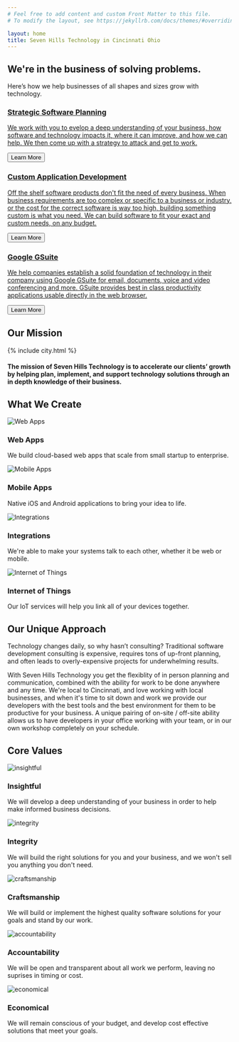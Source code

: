 ```yaml
---
# Feel free to add content and custom Front Matter to this file.
# To modify the layout, see https://jekyllrb.com/docs/themes/#overriding-theme-defaults

layout: home
title: Seven Hills Technology in Cincinnati Ohio
---
```


<section class="sh-intro">
    <div class="sh-tagline">
        <h2 class="sh-header-lines"><span>We're in the business of solving problems.</span></h2>
    </div>
    <div class="sh-description">Here’s how we help businesses of all shapes and sizes grow with technology.</div>
    <div class="sh-product-list">
        <a href="/consulting">
            <div class="sh-product sh-product-consulting">
                <div class="sh-product-image"></div>
                <h3>Strategic Software Planning</h3>
                <p>We work with you to evelop a deep understanding of your business, how software and technology impacts it, where it can improve, and how we can help. We then come up with a strategy to attack and get to work.</p>
                <button class="sh-button">Learn More</button>
            </div>
        </a>
        <a href="/development">
        <div class="sh-product sh-product-development">
            <div class="sh-product-image"></div>
            <h3>Custom Application Development</h3>
            <p>Off the shelf software products don't fit the need of every business. When business requirements are too complex or specific to a business or industry, or the cost for the correct software is way too high, building something custom is what you need. We can build software to fit your exact and custom needs, on any budget.</p>
            <button class="sh-button">Learn More</button>
        </div>
        </a>
        <a href="/gsuite">
        <div class="sh-product sh-product-gsuite">
            <div class="sh-product-image"></div>
            <h3>Google GSuite</h3>
            <p>We help companies establish a solid foundation of technology in their company using Google GSuite for email, documents, voice and video conferencing and more. GSuite provides best in class productivity applications usable directly in the web browser.</p>
            <button class="sh-button">Learn More</button>
        </div>
        </a>
    </div>
</section>
<section class="sh-dark-band">
    <h2 id="mission-title" class="sh-fade-in">Our Mission</h2>
    <div class="sh-city-outline">
        {% include city.html %}
    </div>
    <!-- <img src="images/city.svg" alt="City outline" /> -->
    <h4 class="sh-fade-in">The mission of Seven Hills Technology is to accelerate our clients’ growth by helping plan, implement, and support technology solutions through an in depth knowledge of their business.</h4>
</section>
<section class="sh-light-band">
    <h2>What We Create</h2>
    <div class="sh-values">
        <div class="sh-value">
            <img src="/images/cloud.svg" alt="Web Apps" />
            <h3>Web Apps</h3>
            <p>We build cloud-based web apps that scale from small startup to enterprise.</p>
        </div>
        <div class="sh-value">
            <img src="/images/mobile.svg" alt="Mobile Apps" />
            <h3>Mobile Apps</h3>
            <p>Native iOS and Android applications to bring your idea to life.</p>
        </div>
        <div class="sh-value">
            <img src="/images/integration.svg" alt="Integrations" />
            <h3>Integrations</h3>
            <p>We're able to make your systems talk to each other, whether it be web or mobile.</p>
        </div>
        <div class="sh-value">
            <img src="/images/iot.svg" alt="Internet of Things" />
            <h3>Internet of Things</h3>
            <p>Our IoT services will help you link all of your devices together.</p>
        </div>
    </div>
</section>
<section class="sh-white-band">
    <h2>Our Unique Approach</h2>
    <p>
        Technology changes daily, so why hasn’t consulting? Traditional software development consulting is expensive, requires tons of up-front planning, and often leads to overly-expensive projects for underwhelming results.
    </p>
    <p>
        With Seven Hills Technology you get the flexiblity of in person planning and communication, combined with the ability for work to be done anywhere and any time.  We're local to Cincinnati, and love working with local businesses, and when it's time to sit down and work we provide our developers with the best tools and the best environment for them to be productive for your business. A unique pairing of on-site / off-site ability allows us to have developers in your office working with your team, or in our own workshop completely on your schedule.
    </p>
    <h2>Core Values</h2>
    <div class="sh-values">
        <div class="sh-value">
            <img src="/images/values-insightful.svg" alt="insightful" />
            <h3>Insightful</h3>
            <p>We will develop a deep understanding of your business in order to help make informed business decisions.</p>
        </div>
        <div class="sh-value">
            <img src="/images/values-integrity-bw.svg" alt="integrity" />
            <h3>Integrity</h3>
            <p>We will build the right solutions for you and your business, and we won't sell you anything you don't need.</p>
        </div>
        <div class="sh-value">
            <img src="/images/values-craftsmanship.svg" alt="craftsmanship" />
            <h3>Craftsmanship</h3>
            <p>We will build or implement the highest quality software solutions for your goals and stand by our work.</p>
        </div>
        <div class="sh-value">
            <img src="/images/values-accountability-bw.svg" alt="accountability" />
            <h3>Accountability</h3>
            <p>We will be open and transparent about all work we perform, leaving no suprises in timing or cost.</p>
        </div>
        <div class="sh-value">
            <img src="/images/values-economical.svg" alt="economical" />
            <h3>Economical</h3>
            <p>We will remain conscious of your budget, and develop cost effective solutions that meet your goals.</p>
        </div>
    </div>
</section>
<!-- <section class="sh-clients">Clients</section> -->